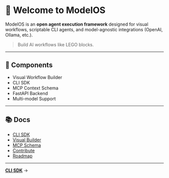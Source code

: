 # 🧠 Welcome to ModelOS

ModelOS is an **open agent execution framework** designed for visual workflows, scriptable CLI agents, and model-agnostic integrations (OpenAI, Ollama, etc.).

> Build AI workflows like LEGO blocks.

---

## 🔧 Components

- Visual Workflow Builder
- CLI SDK
- MCP Context Schema
- FastAPI Backend
- Multi-model Support

---

## 📚 Docs

- [CLI SDK](cli.md)
- [Visual Builder](visual-builder.md)
- [MCP Schema](schema.md)
- [Contribute](contribute.md)
- [Roadmap](roadmap.md)
---
**[CLI SDK](./cli.md)** →